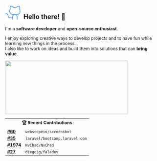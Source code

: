 <!-- icon from https://phosphoricons.com/ -->
<img width="60" height="55" align="left" src=".github/github-logo-thin.svg" />

## Hello there! 👋

I'm a **software developer** and **open-source enthusiast**. 

I enjoy exploring creative ways to develop projects and to have fun while learning new things in the process. <br>
I also like to work on ideas and build them into solutions that can **bring value**.

<picture>
  <source
    srcset="https://github-readme-stats.vercel.app/api?username=mateusabelli&count_private=true&theme=github_dark_dimmed"
    media="(prefers-color-scheme: dark)"
  />
  <source
    srcset="https://github-readme-stats.vercel.app/api?username=mateusabelli&count_private=true"
    media="(prefers-color-scheme: light), (prefers-color-scheme: no-preference)"
  />
  <img align="left" width="400" height="175" src="https://github-readme-stats.vercel.app/api?username=mateusabelli&count_private=true" />
</picture>

<table align="left" width="100%">
  <th colspan="2">🏆 Recent Contributions</th>
  <tr>
    <!-- 21/05/2023-->
    <td><b><a href="https://github.com/webscopeio/screenshot/pull/60">#60</a></b></td>
    <td><code>webscopeio/screenshot</code></td>
  </tr>
  <tr>
    <!-- 20/03/2023-->
    <td><b><a href="https://github.com/laravel/bootcamp.laravel.com/pull/35">#35</a></b></td>
    <td><code>laravel/bootcamp.laravel.com</code></td>
  </tr>
  <tr>
    <!-- 29/04/2023-->
    <td><b><a href="https://github.com/NvChad/NvChad/pull/1974">#1974</a></b></td>
    <td><code>NvChad/NvChad</code></td>
  </tr>
  <tr>
    <!-- 28/02/2023-->
    <td><b><a href="https://github.com/diego3g/faladev/pull/27">#27</a></b></td>
    <td><code>diego3g/faladev</code></td>
  </tr>
</table>
